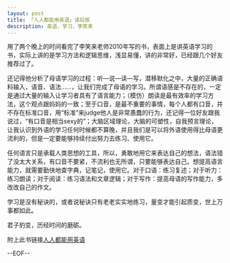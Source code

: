 ```yaml
---
layout: post
title: 「人人都能用英语」读后感 
description: 英语，学习，李笑来
---
```

用了两个晚上的时间看完了李笑来老师2010年写的书，表面上是讲英语学习的书，实际上讲的是学习方法和逻辑思维，浅显易懂，讲的非常好，已经跟几个好友推荐过了。

还记得他分析了母语学习的过程：听—说—读—写，潜移默化之中，大量的正确语料输入，语音、语法……，让我们完成了母语的学习。所谓语感是不存在的，一定是通过大量的输入让学习者具有了语言能力；（模仿）朗读是最有效率的学习方法，这个观点跟妈妈的一致；至于口音，是最不重要的事情，每个人都有口音，并不存在标准口音，用“标准”来judge他人是非常愚蠢的行为，还记得一位好友跟我说过，“有口音是相当sexy的”；大脑区域理论，大脑的可塑性，自我预言理论，让我认识到外语的学习任何时候都不算晚，并且我们是可以将外语使用得比母语更流利的，但是一定要能够持续付出努力去练习、使用它。

任何语言只是承载人类思想的工具，所以，勇敢地用它来表达自己的想法，语法错了没太大关系，有口音不要紧，不流利也无所谓，只要能够表达自己。想提高语言能力，就需要勤快地查字典，记笔记，使用它。对于口语：练习复述；对于听力：练习朗读；对于阅读：练习语法和文章逻辑；对于写作：提高母语的写作能力，多改改自己的作文。

学习是没有秘诀的，或者说秘诀只有老老实实地练习，量变才能引起质变，世上万事都如此。

君子豹变，历经时间的磨砺。

附上此书链接[人人都能用英语](http://xiaolai.gitbooks.io/everyone-can-use-english/content/)


--EOF--

